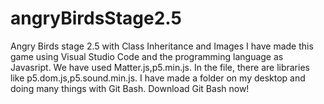 # angryBirdsStage2.5
Angry Birds stage 2.5 with Class Inheritance and Images
I have made this game using Visual Studio Code and the programming language as Javasript.
We have used Matter.js,p5.min.js.
In the file, there are libraries like p5.dom.js,p5.sound.min.js.
I have made a folder on my desktop and doing many things with Git Bash.
Download Git Bash now!